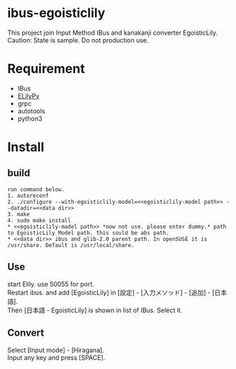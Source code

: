 # ibus-egoisticlily
This project join Input Method IBus and kanakanji converter EgoisticLily.<br>
Caution: State is sample. Do not production use.

# Requirement
* IBus
* [ELilyPy][1]
* grpc
* autotools
* python3

# Install
## build
    run command below.
    1. autoreconf
    2. ./configure --with-egoisticlily-model=<<egoisticlily-model path>> --datadir=<<data dir>>
    3. make
    4. sudo make install
    * <<egoisticlily-madel path>> *now not use. please enter dummy.* path to EgoisticLily Model path. this sould be abs path.
    * <<data dir>> ibus and glib-2.0 parent path. In openSUSE it is /usr/share. Default is /usr/local/share.

## Use
start Elily. use 50055 for port.<br>
Restart ibus. and add [EgoisticLily] in [設定] - [入力メソッド] - [追加] - [日本語].<br>
Then [日本語 - EgoisticLily] is shown in list of IBus. Select it.<br>

## Convert
Select [Input mode] - [Hiragana].<br>
Input any key and press [SPACE].

[1]:https://github.com/E-Lily/EgoisticLilyPy
